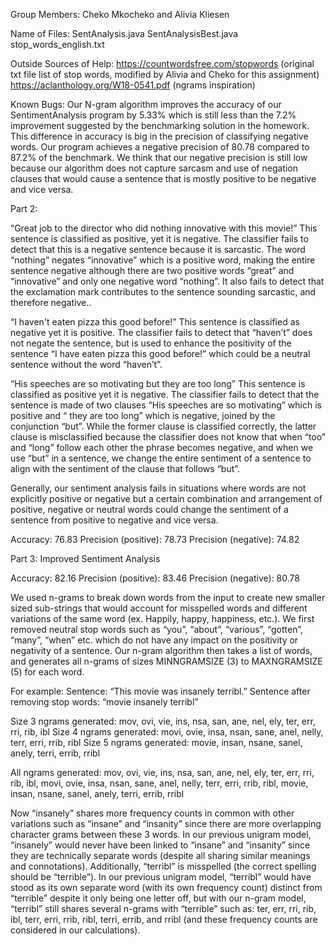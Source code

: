 
Group Members: Cheko Mkocheko and Alivia Kliesen

Name of Files:
	SentAnalysis.java
	SentAnalysisBest.java
stop_words_english.txt

Outside Sources of Help:
https://countwordsfree.com/stopwords (original txt file list of stop words,
modified by Alivia and Cheko for this assignment)
https://aclanthology.org/W18-0541.pdf (ngrams inspiration)

Known Bugs:
	Our N-gram algorithm improves the accuracy of our SentimentAnalysis program
  by 5.33% which is still less than the 7.2% improvement suggested by the
  benchmarking solution in the homework. This difference in accuracy is big in
  the precision of classifying negative words. Our program achieves a negative
  precision of 80.78 compared to 87.2% of the benchmark. We think that our negative
  precision is still low because our algorithm does not capture sarcasm and use of
  negation clauses that would cause a sentence that is mostly positive to be negative
  and vice versa.

Part 2:

“Great job to the director who did nothing innovative with this movie!”
This sentence is classified as positive, yet it is negative.
The classifier fails to detect that this is a negative sentence because it is
sarcastic. The word “nothing” negates “innovative” which is a positive word,
making the entire sentence negative although there are two positive words “great” and
“innovative” and only one negative word “nothing”. It also fails to detect that the
exclamation mark contributes to the sentence sounding sarcastic, and therefore
negative..

“I haven't eaten pizza this good before!”
This sentence is classified as negative yet it is positive. The classifier fails
to detect that “haven’t” does not negate the sentence, but is used to enhance the
positivity of the sentence “I have eaten pizza this good before!” which could be a
neutral sentence without the word “haven’t”.

“His speeches are so motivating but they are too long”
This sentence is classified as positive yet it is negative. The classifier fails
to detect that the sentence is made of two clauses “His speeches are so motivating”
which is positive and “ they are too long” which is negative,  joined by the
conjunction “but”. While the former clause is classified correctly, the latter
clause is misclassified because the classifier does not know that when “too” and
“long” follow each other the phrase becomes negative, and when we use “but” in a
sentence, we change the entire sentiment of a sentence to align with the sentiment
of the clause that follows “but”.

Generally, our sentiment analysis fails in situations where words are not explicitly
positive or negative but a certain combination and arrangement of positive,
negative or neutral words could change the sentiment of a sentence from positive
to negative and vice versa.

Accuracy: 76.83
Precision (positive): 78.73
Precision (negative): 74.82

Part 3: Improved Sentiment Analysis

Accuracy: 82.16
Precision (positive): 83.46
Precision (negative): 80.78

We used n-grams to break down words from the input to create new smaller sized
sub-strings that would account for misspelled words and different variations of
the same word (ex. Happily, happy, happiness, etc.). We first removed neutral stop
words such as “you”, “about”, “various”, “gotten”, “many”, “when” etc. which do not
have any impact on the positivity or negativity of a sentence. Our n-gram algorithm
then takes a list of words, and generates all n-grams of sizes MINNGRAMSIZE (3) to
MAXNGRAMSIZE (5) for each word.

For example:
	Sentence: “This movie was insanely terribl.”
	Sentence after removing stop words: “movie insanely terribl”

Size 3 ngrams generated: mov, ovi, vie, ins, nsa, san, ane, nel, ely, ter, err, rri, rib, ibl
Size 4 ngrams generated: movi, ovie, insa, nsan, sane, anel, nelly, terr, erri, rrib, ribl
Size 5 ngrams generated: movie, insan, nsane, sanel, anely, terri, errib, rribl

All ngrams generated: mov, ovi, vie, ins, nsa, san, ane, nel, ely, ter, err, rri,
rib, ibl, movi, ovie, insa, nsan, sane, anel, nelly, terr, erri, rrib, ribl, movie,
insan, nsane, sanel, anely, terri, errib, rribl

Now “insanely” shares more frequency counts in common with other variations
such as “insane” and “insanity” since there are more overlapping character grams
between these 3 words. In our previous unigram model, “insanely” would never have
been linked to “insane” and “insanity” since they are technically separate words
(despite all sharing similar meanings and connotations). Additionally, “terribl”
is misspelled (the correct spelling should be “terrible”). In our previous unigram
model,  “terribl” would have stood as its own separate word (with its own
frequency count) distinct from “terrible” despite it only being one letter off,
but with our n-gram model, “terribl” still shares several n-grams with “terrible”
such as: ter, err, rri, rib, ibl, terr, erri, rrib, ribl,  terri, errib, and rribl
(and these frequency counts are considered in our calculations). 

